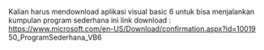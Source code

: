 Kalian harus mendownload aplikasi visual basic 6 untuk bisa menjalankan kumpulan program sederhana ini
link download : https://www.microsoft.com/en-US/Download/confirmation.aspx?id=10019
50_ProgramSederhana_VB6
